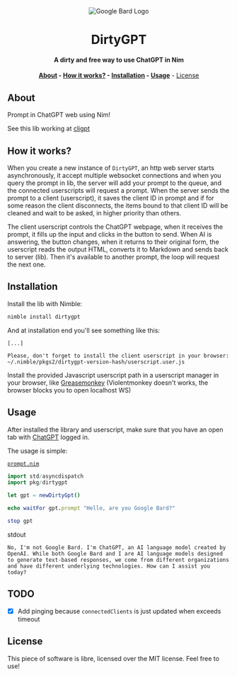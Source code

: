 <div align=center>

<img alt="Google Bard Logo" src="https://user-images.githubusercontent.com/74574275/262172715-048dadaa-3bb1-4f3f-ab5f-561c10830f32.png">

# DirtyGPT

#### A dirty and free way to use ChatGPT in Nim

**[About](#about) - [How it works?](#how-it-works) - [Installation](#installation) - [Usage](#usage)** - [License](#license)

</div>

## About

Prompt in ChatGPT web using Nim!

See this lib working at [cligpt](https://github.com/thisago/cligpt)

## How it works?

When you create a new instance of `DirtyGPT`, an http web server starts
asynchronously, it accept multiple websocket connections and when you query the
prompt in lib, the server will add your prompt to the queue, and the connected
userscripts will request a prompt. When the server sends the prompt to a client
(userscript), it saves the client ID in prompt and if for some reason the client
disconnects, the items bound to that client ID will be cleaned and wait to be
asked, in higher priority than others.

The client userscript controls the ChatGPT webpage, when it receives the prompt,
it fills up the input and clicks in the button to send. When AI is answering, the
button changes, when it returns to their original form, the userscript reads the
output HTML, converts it to Markdown and sends back to server (lib). Then it's
available to another prompt, the loop will request the next one.

## Installation

Install the lib with Nimble:

```bash
nimble install dirtygpt
```

And at installation end you'll see something like this:

```text
[...]

Please, don't forget to install the client userscript in your browser: ~/.nimble/pkgs2/dirtygpt-version-hash/userscript.user.js
```

Install the provided Javascript userscript path in a userscript manager in your
browser, like [Greasemonkey][greasemonkey] (Violentmonkey doesn't works, the
browser blocks you to open localhost WS)

## Usage

After installed the library and userscript, make sure that you have an open tab
with [ChatGPT][chatgpt] logged in.

The usage is simple:

[`prompt.nim`](examples/prompt.nim)

```nim
import std/asyncdispatch
import pkg/dirtygpt

let gpt = newDirtyGpt()

echo waitFor gpt.prompt "Hello, are you Google Bard?"

stop gpt
```

stdout

```text
No, I'm not Google Bard. I'm ChatGPT, an AI language model created by OpenAI. While both Google Bard and I are AI language models designed to generate text-based responses, we come from different organizations and have different underlying technologies. How can I assist you today?
```

## TODO

- [x] Add pinging because `connectedClients` is just updated when exceeds timeout

## License

This piece of software is libre, licensed over the MIT license. Feel free to use!

<!-- Refs -->

[greasemonkey]: https://www.greasespot.net/
[chatgpt]: https://chat.openai.com
